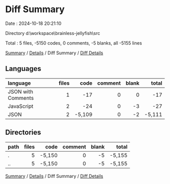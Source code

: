 # Diff Summary

Date : 2024-10-18 20:21:10

Directory d:\\workspace\\brainless-jellyfish\\src

Total : 5 files,  -5150 codes, 0 comments, -5 blanks, all -5155 lines

[Summary](results.md) / [Details](details.md) / Diff Summary / [Diff Details](diff-details.md)

## Languages
| language | files | code | comment | blank | total |
| :--- | ---: | ---: | ---: | ---: | ---: |
| JSON with Comments | 1 | -17 | 0 | 0 | -17 |
| JavaScript | 2 | -24 | 0 | -3 | -27 |
| JSON | 2 | -5,109 | 0 | -2 | -5,111 |

## Directories
| path | files | code | comment | blank | total |
| :--- | ---: | ---: | ---: | ---: | ---: |
| . | 5 | -5,150 | 0 | -5 | -5,155 |
| .. | 5 | -5,150 | 0 | -5 | -5,155 |

[Summary](results.md) / [Details](details.md) / Diff Summary / [Diff Details](diff-details.md)